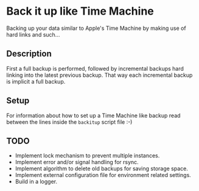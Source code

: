 Back it up like Time Machine
============================

Backing up your data similar to Apple's Time Machine by making use of hard links and such...


Description
-----------

First a full backup is performed, followed by incremental backups hard linking
into the latest previous backup. That way each incremental backup is implicit a
full backup.


Setup
-----

For information about how to set up a Time Machine like backup read between the lines inside the `backitup` script file :-)


TODO
----

* Implement lock mechanism to prevent multiple instances.
* Implement error and/or signal handling for rsync.
* Implement algorithm to delete old backups for saving storage space.
* Implement external configuration file for environment related settings.
* Build in a logger.
